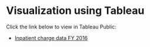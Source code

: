 # Visualization using Tableau

Click the link below to view in Tableau Public:

* [Inpatient charge data FY 2016](https://public.tableau.com/profile/yu.zhang8297#!/vizhome/Hospital_15517529077820/InpatientDat2016)
